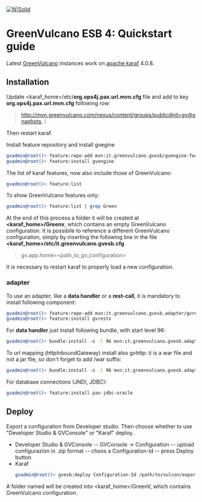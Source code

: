 [![N|Solid](http://www.greenvulcanotechnologies.com/wp-content/uploads/2015/11/logo-green-vulcano-technologies-colour.png)](http://www.greenvulcanotechnologies.com)
# GreenVulcano ESB 4: Quickstart guide
Latest [GreenVulcano] instances work on [apache karaf] 4.0.8.
 
## Installation
Update <karaf_home>/etc/**org.ops4j.pax.url.mvn.cfg** file and add to key **org.ops4j.pax.url.mvn.cfg** following row:
   > http://mvn.greenvulcano.com/nexus/content/groups/public@id=gv@snaphots, \

Then restart karaf.

Install feature repository and install gvegine
```sh
gvadmin@root()> feature:repo-add mvn:it.greenvulcano.gvesb/gvengine-features/4.0.0-SNAPSHOT/xml/features
gvadmin@root()> feature:install gvengine
```
The list of karaf features, now also include those of GreenVulcano:

```sh
gvadmin@root()> feature:list
```
To show GreenVulcano features only:

```sh
gvadmin@root()> feature:list | grep Green
```

At the end of this process a folder it will be created at **<karaf_home>/Greenv**, which contains an empty GreenVulcano configuration. It is possibile to reference a different GreenVulcano configuration, simply by inserting the following line in the file **<karaf_home>/etc/it.greenvulcano.gvesb.cfg**

> gv.app.home=<path_to_gv_configuration>

It is necessary to restart karaf to properly load a new configuration.

### adapter
To use an adapter, like a **data handler** or a  **rest-call**, it is mandatory to install following component:
 ```sh
gvadmin@root()> feature:repo-add mvn:it.greenvulcano.gvesb.adapter/gvrestx/4.0.0-SNAPSHOT/xml/features
gvadmin@root()> feature:install gvrestx
 ```

For **data handler** just install following bundle, with start level 96:
 ```sh
gvadmin@root()> bundle:install -s -l 96 mvn:it.greenvulcano.gvesb.adapter/gvdatahandler/4.0.0-SNAPSHOT
 ```

To url mapping (httpInboundGateway) install also gvhttp: it is a war file and not a jar file, so don't forget to add /war suffix:
 ```sh
gvadmin@root()> bundle:install -s -l 96 mvn:it.greenvulcano.gvesb.adapter/gvhttp/4.0.0-SNAPSHOT/war
 ```

For database connections (JNDI, JDBC):
 ```sh
gvadmin@root()> feature:install pax-jdbc-oracle
 ```   

## Deploy

Export a configuration from Developer studio. Then choose whether to use "Developer Studio & GVConsole" or "Karaf" deploy.

- Developer Studio & GVConsole
 -- GVConsole -> Configuration
 -- upload configurazion in .zip format
 -- choos a Configuration-Id
 -- press Deploy button
- Karaf
    ```sh
    gvadmin@root()> gvesb:deploy Configuration-Id /path/to/vulcon/export.zip
     ```
 A folder named <Configuration-Id> will be created into <karaf_home>/GreenV, which contains GreenVulcano configuration.

[GreenVulcano]: https://github.com/green-vulcano/gv-engine
[apache karaf]: <http://karaf.apache.org>